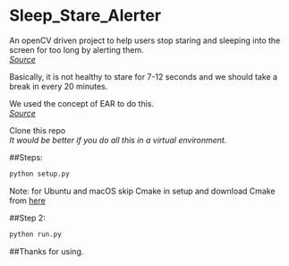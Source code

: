# Sleep_Stare_Alerter
An openCV driven project to help users stop staring and sleeping into the screen for too long by alerting them.<br>
<i> [Source](https://www.health.harvard.edu/diseases-and-conditions/electronic-screen-alert-avoid-this-vision-risk)</i><br>

Basically, it is not healthy to stare for 7-12 seconds and we should take a break in every 20 minutes. <br>

We used the concept of EAR to do this.<br>
<i> [Source](https://www.pyimagesearch.com/2017/04/24/eye-blink-detection-opencv-python-dlib/)</i>

Clone this repo<br>
<i>It would be better if you do all this in a virtual environment.</i><br>

##Steps: 
 ```bash
python setup.py
```
Note: for Ubuntu and macOS skip Cmake in setup and download Cmake from [here](https://gist.github.com/ageitgey/629d75c1baac34dfa5ca2a1928a7aeaf)

##Step 2: 
 ```bash
python run.py
```
##Thanks for using.



